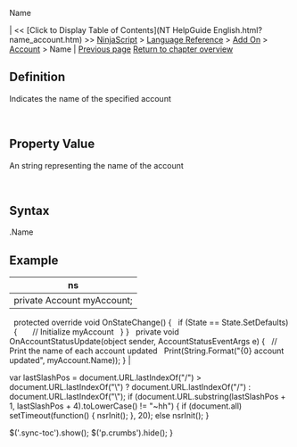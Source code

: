 ﻿










 


Name







| &lt;&lt; [Click to Display Table of Contents](NT HelpGuide English.html?name_account.htm) &gt;&gt;
 [NinjaScript](ninjascript.htm) &gt; [Language Reference](language_reference_wip.htm) &gt; [Add On](add_on.htm) &gt; [Account](account_class.htm) &gt;
Name | [Previous page](get.htm)
[Return to chapter overview](account_class.htm)










Definition
----------


Indicates the name of the specified account


 


Property Value
--------------


An string representing the name of the account


 


Syntax
------


<account>.Name



Example
-------




| ns |
| --- |
| private Account myAccount;
 
protected override void OnStateChange()
{
   if (State == State.SetDefaults)
   {
       // Initialize myAccount
   }
}
 
private void OnAccountStatusUpdate(object sender, AccountStatusEventArgs e)
{
   // Print the name of each account updated
   Print(String.Format("{0} account updated", myAccount.Name));
} |






 
 var lastSlashPos = document.URL.lastIndexOf("/") &gt; document.URL.lastIndexOf("\\") ? document.URL.lastIndexOf("/") : document.URL.lastIndexOf("\\");
 if (document.URL.substring(lastSlashPos + 1, lastSlashPos + 4).toLowerCase() != "~hh") {
 if (document.all) setTimeout(function() {
 nsrInit();
 }, 20);
 else nsrInit();
 }
 
 
 $('.sync-toc').show();
 $('p.crumbs').hide();
 }
 
 
 



</account>